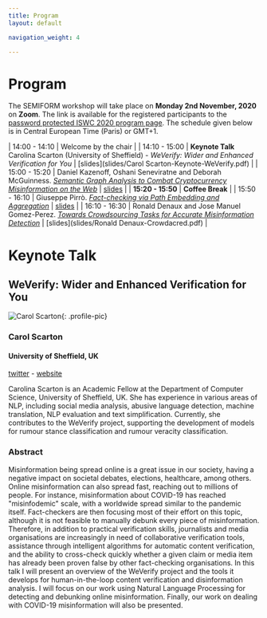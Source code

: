 ```yaml
---
title: Program
layout: default

navigation_weight: 4

---
```


# Program

The SEMIFORM workshop will take place on **Monday 2nd November, 2020** on **Zoom**. The link is available for the registered participants to the [password protected ISWC 2020 program page](https://iswc2020.semanticweb.org/program/conference-program/). The schedule given below is in Central European Time (Paris) or GMT+1.

| 14:00 - 14:10	| Welcome by the chair |
| 14:10 - 15:00	| **Keynote Talk** Carolina Scarton (University of Sheffield) - *WeVerify: Wider and Enhanced Verification for You* | [slides](slides/Carol Scarton-Keynote-WeVerify.pdf) |
| 15:00 - 15:20	| Daniel Kazenoff, Oshani Seneviratne and Deborah McGuinness. *[Semantic Graph Analysis to Combat Cryptocurrency Misinformation on the Web](https://drive.google.com/file/d/1q6i1wxqHLpdNMWX1XzibVquvDpc6XubR/view?usp=sharing)* | [slides](https://rpi.app.box.com/v/SEMIFORM2020-IBPA) |
| **15:20 - 15:50**	| **Coffee Break** |
| 15:50 - 16:10	| Giuseppe Pirrò. *[Fact-checking via Path Embedding and Aggregation](https://drive.google.com/file/d/1LHPOeYUsU4aV2qcFQ1NaylIQQ1boBIVf/view?usp=sharing)* | [slides](https://ergotid.files.wordpress.com/2020/11/slides-semiform2020.pdf) |
| 16:10 - 16:30	| Ronald Denaux and Jose Manuel Gomez-Perez. *[Towards Crowdsourcing Tasks for Accurate Misinformation Detection](https://drive.google.com/file/d/17CV3sO3w7I4kyNm7S2Fr54Flrepl7nhU/view?usp=sharing)* | [slides](slides/Ronald Denaux-Crowdacred.pdf) |

# Keynote Talk

## WeVerify: Wider and Enhanced Verification for You

<section markdown="1">

![Carol Scarton](https://carolscarton.github.io/img/CScarton-format.jpg){: .profile-pic}
### Carol Scarton
#### University of Sheffield, UK
[twitter](http://twitter.com/carolscarton) - [website](https://carolscarton.github.io)

<p class="textblock" markdown="1">

Carolina Scarton is an Academic Fellow at the Department of Computer Science, University of Sheffield, UK. She has experience in various areas of NLP, including social media analysis, abusive language detection, machine translation, NLP evaluation and text simplification. Currently, she contributes to the WeVerify project, supporting the development of models for rumour stance classification and rumour veracity classification.
</p>

</section>

### Abstract
Misinformation being spread online is a great issue in our society, having a negative impact on societal debates, elections, healthcare, among others. Online misinformation can also spread fast, reaching out to millions of people. For instance, misinformation about COVID-19 has reached "misinfodemic" scale, with a worldwide spread similar to the pandemic itself. Fact-checkers are then focusing most of their effort on this topic, although it is not feasible to manually debunk every piece of misinformation. Therefore, in addition to
practical verification skills, journalists and media organisations are increasingly in need of collaborative verification tools, assistance through intelligent algorithms for automatic content verification, and the ability to cross-check quickly whether a given claim or media item has already been proven false by other fact-checking organisations. In
this talk I will present an overview of the WeVerify project and the tools it develops for human-in-the-loop content verification and disinformation analysis. I will focus on our work using Natural Language Processing for detecting and debunking online misinformation. Finally, our work on dealing with COVID-19 misinformation will also be presented.
